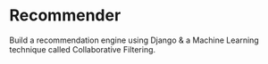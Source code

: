 # Recommender
Build a recommendation engine using Django &amp; a Machine Learning technique called Collaborative Filtering.
